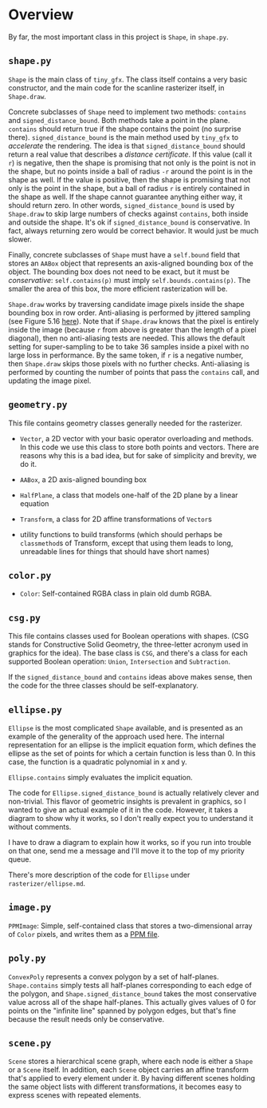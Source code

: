 # Overview

By far, the most important class in this project is `Shape`, in
`shape.py`.


## `shape.py`

`Shape` is the main class of `tiny_gfx`. The class itself contains a
very basic constructor, and the main code for the scanline rasterizer
itself, in `Shape.draw`.

Concrete subclasses of `Shape` need to implement two methods:
`contains` and `signed_distance_bound`. Both methods take a point in
the plane. `contains` should return true if the shape contains the
point (no surprise there). `signed_distance_bound` is the main method
used by `tiny_gfx` to *accelerate* the rendering. The idea is that
`signed_distance_bound` should return a real value that describes a
*distance certificate*. If this value (call it `r`) is negative, then the shape is
promising that not only is the point is not in the shape, but no
points inside a ball of radius `-r` around the point is in the shape as
well. If the value is positive, then the shape is
promising that not only is the point in the shape, but a ball of
radius `r` is entirely contained in the shape as well. If the shape
cannot guarantee anything either way, it should return zero. In other
words, `signed_distance_bound` is used by `Shape.draw` to skip large
numbers of checks against `contains`, both inside and outside the
shape. It's ok if `signed_distance_bound` is conservative. In fact,
always returning zero would be correct behavior. It would just be
much slower.

Finally, concrete subclasses of `Shape` must have a `self.bound` field
that stores an `AABox` object that represents an axis-aligned bounding
box of the object. The bounding box does not need to be exact, but it
must be *conservative*: `self.contains(p)` must imply
`self.bounds.contains(p)`.  The smaller the area of this box, the more
efficient rasterization will be.

`Shape.draw` works by traversing candidate image pixels inside the
shape bounding box in row order. Anti-aliasing is performed by
jittered sampling (see Figure 5.16
[here](http://www.cs.utah.edu/~shirley/papers/thesis/ch5b.pdf)). Note
that if `Shape.draw` knows that the pixel is entirely inside the image
(because `r` from above is greater than the length of a pixel
diagonal), then no anti-aliasing tests are needed. This allows the
default setting for super-sampling to be to take 36 samples inside a
pixel with no large loss in performance. By the same token, if `r` is
a negative number, then `Shape.draw` skips those pixels with no
further checks. Anti-aliasing is performed by counting the number of
points that pass the `contains` call, and updating the image pixel.



## `geometry.py`

This file contains geometry classes generally needed for the
rasterizer.

* `Vector`, a 2D vector with your basic operator overloading and
  methods. In this code we use this class to store both points and
  vectors. There are reasons why this is a bad idea, but for sake of
  simplicity and brevity, we do it.

* `AABox`, a 2D axis-aligned bounding box

* `HalfPlane`, a class that models one-half of the 2D plane by a
  linear equation
  
* `Transform`, a class for 2D affine transformations of `Vector`s

* utility functions to build transforms (which should perhaps be
  `classmethod`s of Transform, except that using them leads to long,
  unreadable lines for things that should have short names)
  

## `color.py`

* `Color`: Self-contained RGBA class in plain old dumb RGBA.

## `csg.py`

This file contains classes used for Boolean operations with
shapes. (CSG stands for Constructive Solid Geometry, the three-letter
acronym used in graphics for the idea). The base class is `CSG`,
and there's a class for each supported Boolean operation: `Union`,
`Intersection` and `Subtraction`.

If the `signed_distance_bound` and `contains` ideas above makes sense,
then the code for the three classes should be self-explanatory.


## `ellipse.py`

`Ellipse` is the most complicated `Shape` available, and is presented
as an example of the generality of the approach used here. The
internal representation for an ellipse is the implicit equation form,
which defines the ellipse as the set of points for which a certain
function is less than 0. In this case, the function is a quadratic
polynomial in x and y.

`Ellipse.contains` simply evaluates the implicit equation.

The code for `Ellipse.signed_distance_bound` is actually relatively
clever and non-trivial. This flavor of geometric insights is prevalent
in graphics, so I wanted to give an actual example of it in the
code. However, it takes a diagram to show why it works, so I don't
really expect you to understand it without comments.

I have to draw a diagram to explain how it
works, so if you run into trouble on that one, send me a message and
I'll move it to the top of my priority queue.

There's more description of the code for `Ellipse` under `rasterizer/ellipse.md`.

## `image.py`

`PPMImage`: Simple, self-contained class that stores a two-dimensional array of
`Color` pixels, and writes them as a
[PPM file](http://netpbm.sourceforge.net/doc/ppm.html).


## `poly.py`

`ConvexPoly` represents a convex polygon by a set of
half-planes. `Shape.contains` simply tests all half-planes
corresponding to each edge of the polygon, and
`Shape.signed_distance_bound` takes the most conservative value across
all of the shape half-planes. This actually gives values of 0 for
points on the "infinite line" spanned by polygon edges, but that's
fine because the result needs only be conservative.


## `scene.py`

`Scene` stores a hierarchical scene graph, where each node is either a
`Shape` or a `Scene` itself. In addition, each `Scene` object carries
an affine transform that's applied to every element under it. By
having different scenes holding the same object lists with different
transformations, it becomes easy to express scenes with repeated
elements.

